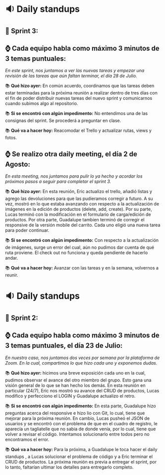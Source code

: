 # :sound: Daily standups
## :pushpin: Sprint 3: 


## :watch: Cada equipo habla como máximo 3 minutos de 3 temas puntuales: 
_En este sprint, nos juntamos a ver las nuevas tareas y empezar una revisión de las tareas que aún faltan terminar, el día 28 de Julio._

:books: **Qué hizo ayer:** En común acuerdo, coordinamos que las tareas deben estar terminadas para la próxima reunión a realizar dentro de tres días con el fin de poder distribuir nuevas tareas del nuevo sprint y comunicarnos cuando subimos algo al repositorio. 

:books: **Si se encontró con algún impedimento:** No entendimos una de las consignas del sprint. Se procederá a preguntar en clase.

:books: **Qué va a hacer hoy:** Reacomodar el Trello y actualizar rutas, views y fotos.

## :watch: Se realizo otra daily meeting, el día 2 de Agosto:
_En esta meeting, nos juntamos para pulir lo ya hecho y acordar los próximos pasos a seguir para completar el sprint 3._

:books: **Qué hizo ayer:** En esta reunión, Eric actualizo el trello, añadió listas y agrego las devoluciones para que las pudieramos corregir a futuro. A su vez, mostró en lo que estaba avanzando con respecto a la actualización de imágenes en la edición de productos (delete, add, create). Por su parte, Lucas terminó con la modificación en el formulario de carga/edición de productos. Por otra parte, Guadalupe tambien terminó de corregir el responsive de la versión mobile del carrito. Cada uno eligió una nueva tarea para poder continuar.

:books: **Si se encontró con algún impedimento:** Con respecto a la actualización de imágenes, surge un error del cual, aún no pudimos dar cuenta de qué ruta proviene. El check out no funciona y queda pendiente de hacerlo andar. 

:books: **Qué va a hacer hoy:** Avanzar con las tareas y en la semana, volvernos a reunir. 
 

# :sound: Daily standups
## :pushpin: Sprint 2: 

## :watch: Cada equipo habla como máximo 3 minutos de 3 temas puntuales, el día 23 de Julio: 
_En nuestro caso, nos juntamos dos veces por semana por la plataforma de Zoom. En la cual, compartimos lo que hizo cada uno y exponemos dudas._

:books: **Qué hizo ayer:** hicimos una breve exposición cada uno en la cual, pudimos observar el avance del otro miembro del grupo. Esto gana una visión general de lo que se han hecho los demás. En esta reunión en particular (24/7), Eric nos mostró su avance del CRUD de productos, Lucas modifico y perfecciono el LOGIN y Guadalupe actualizo el retro.

:books: **Si se encontró con algún impedimento:** En esta parte, Guadalupe hizo preguntas acerca del responsive e hizo lio con Git, lo cual, tiene que mejorar para la próxima reunión. En cambio, Lucas pusheó el JSON de usuarios y se encontró con el problema de que en el cuadro de registro, le aparecía un tagliatelle que no sabia de donde venía, por lo cual, tiene que volver a revisar el código. Intentamos solucionarlo entre todos pero no encontramos el error.  

:books: **Qué va a hacer hoy:** Para la próxima, a Guadalupe le toca hacer el daily standups , a Lucas solucionar el problema de código y a Eric terminar el CRUD de productos. La próxima reunión es previa a entregar el sprint, por lo tanto, faltarían ultimar los detalles para entregarlo completo. 
